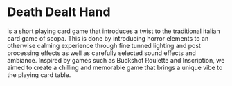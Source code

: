 <h1>Death Dealt Hand</h1>
<p>is a short playing card game that introduces a twist to the traditional italian card game of scopa. This is done by introducing horror elements to an otherwise calming experience through fine tunned lighting and post processing effects as well as carefully selected sound effects and ambiance. Inspired by games such as Buckshot Roulette and Inscription, we aimed to create a chilling and memorable game that brings a unique vibe to the playing card table.</p>
